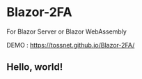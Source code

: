 # Blazor-2FA

For Blazor Server or Blazor WebAssembly

DEMO : https://tossnet.github.io/Blazor-2FA/

## Hello, world!
